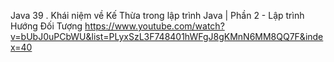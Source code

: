Java 39 . Khái niệm về Kế Thừa trong lập trình Java | Phần 2 - Lập trình Hướng Đối Tượng
https://www.youtube.com/watch?v=bUbJ0uPCbWU&list=PLyxSzL3F748401hWFgJ8gKMnN6MM8QQ7F&index=40